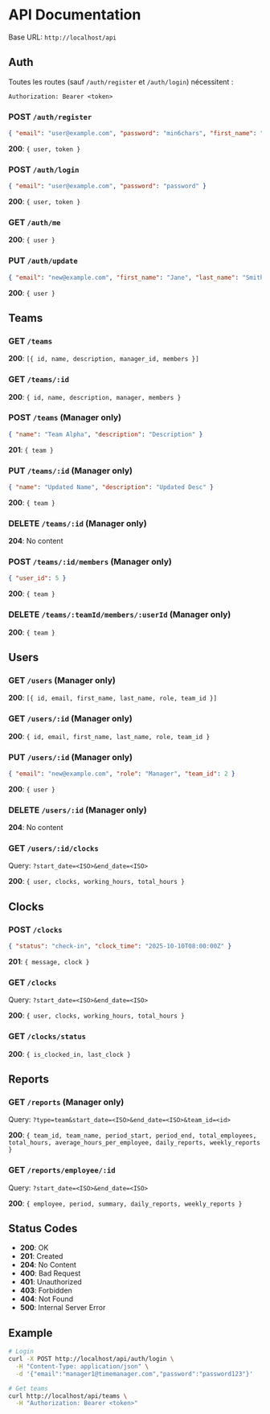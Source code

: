 # API Documentation

Base URL: `http://localhost/api`

## Auth

Toutes les routes (sauf `/auth/register` et `/auth/login`) nécessitent :
```
Authorization: Bearer <token>
```

### POST `/auth/register`
```json
{ "email": "user@example.com", "password": "min6chars", "first_name": "John", "last_name": "Doe", "role": "Manager" }
```
**200**: `{ user, token }`

### POST `/auth/login`
```json
{ "email": "user@example.com", "password": "password" }
```
**200**: `{ user, token }`

### GET `/auth/me`
**200**: `{ user }`

### PUT `/auth/update`
```json
{ "email": "new@example.com", "first_name": "Jane", "last_name": "Smith" }
```
**200**: `{ user }`

## Teams

### GET `/teams`
**200**: `[{ id, name, description, manager_id, members }]`

### GET `/teams/:id`
**200**: `{ id, name, description, manager, members }`

### POST `/teams` (Manager only)
```json
{ "name": "Team Alpha", "description": "Description" }
```
**201**: `{ team }`

### PUT `/teams/:id` (Manager only)
```json
{ "name": "Updated Name", "description": "Updated Desc" }
```
**200**: `{ team }`

### DELETE `/teams/:id` (Manager only)
**204**: No content

### POST `/teams/:id/members` (Manager only)
```json
{ "user_id": 5 }
```
**200**: `{ team }`

### DELETE `/teams/:teamId/members/:userId` (Manager only)
**200**: `{ team }`

## Users

### GET `/users` (Manager only)
**200**: `[{ id, email, first_name, last_name, role, team_id }]`

### GET `/users/:id` (Manager only)
**200**: `{ id, email, first_name, last_name, role, team_id }`

### PUT `/users/:id` (Manager only)
```json
{ "email": "new@example.com", "role": "Manager", "team_id": 2 }
```
**200**: `{ user }`

### DELETE `/users/:id` (Manager only)
**204**: No content

### GET `/users/:id/clocks`
Query: `?start_date=<ISO>&end_date=<ISO>`

**200**: `{ user, clocks, working_hours, total_hours }`

## Clocks

### POST `/clocks`
```json
{ "status": "check-in", "clock_time": "2025-10-10T08:00:00Z" }
```
**201**: `{ message, clock }`

### GET `/clocks`
Query: `?start_date=<ISO>&end_date=<ISO>`

**200**: `{ user, clocks, working_hours, total_hours }`

### GET `/clocks/status`
**200**: `{ is_clocked_in, last_clock }`

## Reports

### GET `/reports` (Manager only)
Query: `?type=team&start_date=<ISO>&end_date=<ISO>&team_id=<id>`

**200**: `{ team_id, team_name, period_start, period_end, total_employees, total_hours, average_hours_per_employee, daily_reports, weekly_reports }`

### GET `/reports/employee/:id`
Query: `?start_date=<ISO>&end_date=<ISO>`

**200**: `{ employee, period, summary, daily_reports, weekly_reports }`

## Status Codes

- **200**: OK
- **201**: Created
- **204**: No Content
- **400**: Bad Request
- **401**: Unauthorized
- **403**: Forbidden
- **404**: Not Found
- **500**: Internal Server Error

## Example

```bash
# Login
curl -X POST http://localhost/api/auth/login \
  -H "Content-Type: application/json" \
  -d '{"email":"manager1@timemanager.com","password":"password123"}'

# Get teams
curl http://localhost/api/teams \
  -H "Authorization: Bearer <token>"
```
